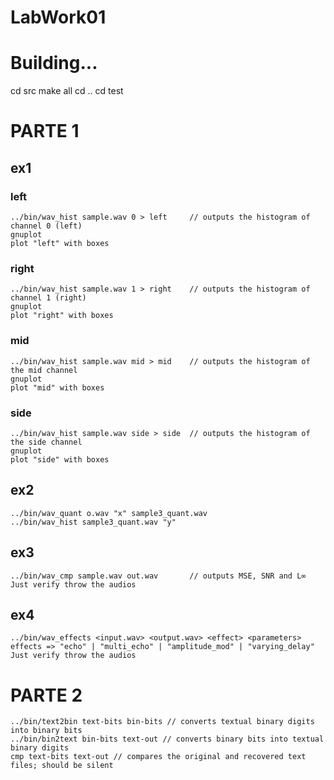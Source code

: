 # LabWork01

# Building...
cd src
make all
cd ..
cd test

# PARTE 1

## ex1
### left
	../bin/wav_hist sample.wav 0 > left		// outputs the histogram of channel 0 (left)
	gnuplot
	plot "left" with boxes

### right
	../bin/wav_hist sample.wav 1 > right	// outputs the histogram of channel 1 (right)
	gnuplot
	plot "right" with boxes

### mid
	../bin/wav_hist sample.wav mid > mid	// outputs the histogram of the mid channel
	gnuplot
	plot "mid" with boxes

### side
	../bin/wav_hist sample.wav side > side	// outputs the histogram of the side channel
	gnuplot
	plot "side" with boxes

## ex2
	../bin/wav_quant o.wav "x" sample3_quant.wav
	../bin/wav_hist sample3_quant.wav "y"

## ex3
	../bin/wav_cmp sample.wav out.wav		// outputs MSE, SNR and L∞
	Just verify throw the audios

## ex4
	../bin/wav_effects <input.wav> <output.wav> <effect> <parameters>
	effects => "echo" | "multi_echo" | "amplitude_mod" | "varying_delay"
	Just verify throw the audios

# PARTE 2
	../bin/text2bin text-bits bin-bits // converts textual binary digits into binary bits
	../bin/bin2text bin-bits text-out // converts binary bits into textual binary digits
	cmp text-bits text-out // compares the original and recovered text files; should be silent
